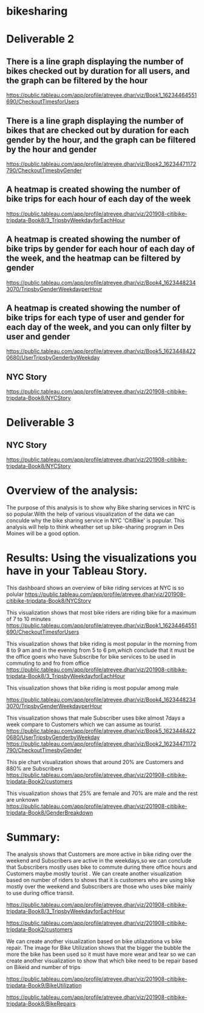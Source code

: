 # bikesharing

# Deliverable 2
## There is a line graph displaying the number of bikes checked out by duration for all users, and the graph can be filtered by the hour 

https://public.tableau.com/app/profile/atreyee.dhar/viz/Book1_16234464551690/CheckoutTimesforUsers



## There is a line graph displaying the number of bikes that are checked out by duration for each gender by the hour, and the graph can be filtered by the hour and gender

https://public.tableau.com/app/profile/atreyee.dhar/viz/Book2_16234471172790/CheckoutTimesbyGender

## A heatmap is created showing the number of bike trips for each hour of each day of the week

https://public.tableau.com/app/profile/atreyee.dhar/viz/201908-citibike-tripdata-Book8/3_TripsbyWeekdayforEachHour

## A heatmap is created showing the number of bike trips by gender for each hour of each day of the week, and the heatmap can be filtered by gender

https://public.tableau.com/app/profile/atreyee.dhar/viz/Book4_16234482343070/TripsbyGenderWeekdayperHour

## A heatmap is created showing the number of bike trips for each type of user and gender for each day of the week, and you can only filter by user and gender 

https://public.tableau.com/app/profile/atreyee.dhar/viz/Book5_16234484220680/UserTripsbyGenderbyWeekday


## NYC Story

https://public.tableau.com/app/profile/atreyee.dhar/viz/201908-citibike-tripdata-Book8/NYCStory

# Deliverable 3

## NYC Story

https://public.tableau.com/app/profile/atreyee.dhar/viz/201908-citibike-tripdata-Book8/NYCStory

# Overview of the analysis:
The purpose of this analysis is to show why Bike sharing services in NYC is so popular.With the help of various visualization of the data we can conculde why the bike sharing service in NYC 'CitiBike' is popular.
This analysis will help to think wheather set up bike-sharing program in Des Moines will be a good option.







# Results: Using the visualizations you have in your Tableau Story.
This dashboard shows an overview of bike riding services at NYC is so polular
https://public.tableau.com/app/profile/atreyee.dhar/viz/201908-citibike-tripdata-Book8/NYCStory

This visualization shows that most bike riders are riding bike for a maximum of 7 to 10 minutes
https://public.tableau.com/app/profile/atreyee.dhar/viz/Book1_16234464551690/CheckoutTimesforUsers

This visualization shows that bike riding is most popular in the morning from 8 to 9 am and in the evening from 5 to 6 pm,which conclude that it must be the office goers who have Subscribe for bike services to be used in commuting to and fro from office
https://public.tableau.com/app/profile/atreyee.dhar/viz/201908-citibike-tripdata-Book8/3_TripsbyWeekdayforEachHour

This visualization shows that bike riding is most popular among male

https://public.tableau.com/app/profile/atreyee.dhar/viz/Book4_16234482343070/TripsbyGenderWeekdayperHour

This visualization shows that male Subscriber uses bike almost 7days a week compare to Customers which we can assume as tourist.
https://public.tableau.com/app/profile/atreyee.dhar/viz/Book5_16234484220680/UserTripsbyGenderbyWeekday
https://public.tableau.com/app/profile/atreyee.dhar/viz/Book2_16234471172790/CheckoutTimesbyGender

This pie chart visualization shows that around 20% are Customers and 880% are Subscribers
https://public.tableau.com/app/profile/atreyee.dhar/viz/201908-citibike-tripdata-Book2/customers

This visualization shows that 25% are female and 70% are male and the rest are unknown
https://public.tableau.com/app/profile/atreyee.dhar/viz/201908-citibike-tripdata-Book8/GenderBreakdown











# Summary: 
The analysis shows that Customers are more active in bike riding over the weekend and Subscribers are active in the weekdays,so we can conclude that Subscribers mostly uses bike to commute during there office hours and Customers maybe mostly tourist .
We can create another visualization based on number of riders to shows that it is customers who are using bike mostly over the weekend and Subscribers are those who uses bike mainly to use during office transit.

https://public.tableau.com/app/profile/atreyee.dhar/viz/201908-citibike-tripdata-Book8/3_TripsbyWeekdayforEachHour

https://public.tableau.com/app/profile/atreyee.dhar/viz/201908-citibike-tripdata-Book2/customers

We can create another visualization based on bike utilazationa vs bike repair.
The image for Bike Utilization shows that the bigger the bubble the more the bike has been used so it must have more wear and tear so we can create another visualization to show that which bike need to be repair based on Bikeid and number of trips

https://public.tableau.com/app/profile/atreyee.dhar/viz/201908-citibike-tripdata-Book9/BikeUtilization

https://public.tableau.com/app/profile/atreyee.dhar/viz/201908-citibike-tripdata-Book8/BikeRepairs

